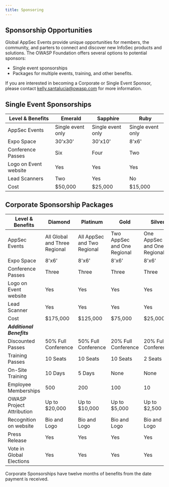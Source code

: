 ```yaml
---
title: Sponsoring
---
```


## Sponsorship Opportunities

Global AppSec Events provide unique opportunities for members, the community, and parters to connect and discover new InfoSec products and solutions. The OWASP Foundation offers several options to potential sponsors:

* Single event sponsorships
* Packages for multiple events, training, and other benefits.

If you are interested in becoming a Corporate or Single Event Sponsor, please contact 
[kelly.santalucia@owasp.com](mailto:kelly.santalucia@owasp.com?subject=Sponsorship%20Interest) for more information.

## Single Event Sponsorships

Level & Benefits | Emerald | Sapphire | Ruby |
----- | ----- | ----- | ----- | 
AppSec Events | Single event only | Single event only | Single event only |
Expo Space | 30'x30' | 30'x10' | 8'x6'|
Conference Passes | Six  | Four  | Two  | 
Logo on Event website | Yes | Yes | Yes |
Lead Scanners | Two | Yes | No |
Cost | $50,000 | $25,000 | $15,000 |

## Corporate Sponsorship Packages

Level & Benefits | Diamond | Platinum | Gold | Silver |
----- | ----- | ----- | ----- | ----- |
AppSec Events | All Global and Three Regional | All AppSec and Two Regional | Two AppSec and One Regional | One AppSec and One Regional |
Expo Space | 8'x6'| 8'x6'| 8'x6'| 8'x6'|
Conference Passes | Three  | Three  | Three  | Three  | 
Logo on Event website | Yes | Yes | Yes | Yes |
Lead Scanner | Yes | Yes | Yes | Yes |
Cost | $175,000 | $125,000 | $75,000 | $25,000 |
***Additional Benefits*** | | | |
Discounted Passes | 50% Full Conference | 50% Full Conference | 20% Full Conference | 20% Full Conference |
Training Passes | 10 Seats |10 Seats |10 Seats |2 Seats |
On-Site Training | 10 Days | 5 Days | None| None |
Employee Memberships| 500 | 200 | 100 | 10 |
OWASP Project Attribution | Up to $20,000 | Up to $10,000 | Up to $5,000 | Up to $2,500 |
Recognition on website | Bio and Logo | Bio and Logo | Bio and Logo | Bio and Logo |
Press Release | Yes | Yes | Yes | Yes |
Vote in Global Elections | Yes | Yes | Yes | Yes |

Corporate Sponsorships have twelve months of benefits from the date payment is received.
